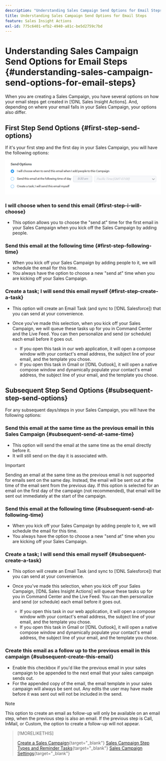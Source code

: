 ```yaml
---
description: "Understanding Sales Campaign Send Options for Email Steps - Marketo Docs - Product Documentation"
title: Understanding Sales Campaign Send Options for Email Steps
feature: Sales Insight Actions
exl-id: 775c6401-efb2-4940-a81c-be5d2759c7bd
---
```

# Understanding Sales Campaign Send Options for Email Steps {#understanding-sales-campaign-send-options-for-email-steps}

When you are creating a Sales Campaign, you have several options on how your email steps get created in [!DNL Sales Insight Actions]. And, depending on where your email falls in your Sales Campaign, your options also differ.

## First Step Send Options {#first-step-send-options}

If it's your first step and the first day in your Sales Campaign, you will have the following options:

![](assets/understanding-sales-campaign-send-options-for-email-steps-1.png)

### I will choose when to send this email {#first-step-i-will-choose}

* This option allows you to choose the "send at" time for the first email in your Sales Campaign when you kick off the Sales Campaign by adding people.

### Send this email at the following time {#first-step-following-time}

* When you kick off your Sales Campaign by adding people to it, we will schedule the email for this time.
* You always have the option to choose a new "send at" time when you are kicking off your Sales Campaign.

### Create a task; I will send this email myself {#first-step-create-a-task}

* This option will create an Email Task (and sync to [!DNL Salesforce]) that you can send at your convenience.
* Once you've made this selection, when you kick off your Sales Campaign, we will queue these tasks up for you in Command Center and the Live Feed. You can then personalize and send (or schedule) each email before it goes out.

  * If you open this task in our web application, it will open a compose window with your contact's email address, the subject line of your email, and the template you chose.
  * If you open this task in Gmail or [!DNL Outlook], it will open a native compose window and dynamically populate your contact's email address, the subject line of your email, and the template you chose.

## Subsequent Step Send Options {#subsequent-step-send-options}

For any subsequent days/steps in your Sales Campaign, you will have the following options:

### Send this email at the same time as the previous email in this Sales Campaign {#subsequent-send-at-same-time}

* This option will send the email at the same time as the email directly before it.
* It will still send on the day it is associated with.

>[!IMPORTANT]
>
>Sending an email at the same time as the previous email is not supported for emails sent on the same day. Instead, the email will be sent out at the time of the email sent from the previous day. If this option is selected for an email on the first day of the campaign (not recommended), that email will be sent out immediately at the start of the campaign.

### Send this email at the following time {#subsequent-send-at-following-time}

* When you kick off your Sales Campaign by adding people to it, we will schedule the email for this time.
* You always have the option to choose a new "send at" time when you are kicking off your Sales Campaign.

### Create a task; I will send this email myself {#subsequent-create-a-task}

* This option will create an Email Task (and sync to [!DNL Salesforce]) that you can send at your convenience.
* Once you've made this selection, when you kick off your Sales Campaign, [!DNL Sales Insight Actions] will queue these tasks up for you in Command Center and the Live Feed. You can then personalize and send (or schedule) each email before it goes out.

  * If you open this task in our web application, it will open a compose window with your contact's email address, the subject line of your email, and the template you chose.
  * If you open this task in Gmail or [!DNL Outlook], it will open a native compose window and dynamically populate your contact's email address, the subject line of your email, and the template you chose.

### Create this email as a follow up to the previous email in this campaign {#subsequent-create-this-email}

* Enable this checkbox if you'd like the previous email in your sales campaign to be appended to the next email that your sales campaign sends out.
* For the appended copy of the email, the email template in your sales campaign will always be sent out. Any edits the user may have made before it was sent out will not be included in the send.

>[!NOTE]
>
>This option to create an email as follow-up will only be available on an email step, when the previous step is also an email. If the previous step is Call, InMail, or Custom, the option to create a follow-up will not appear.

>[!MORELIKETHIS]
>
>[Create a Sales Campaign](/help/marketo/product-docs/marketo-sales-insight/actions/campaigns/create-a-sales-campaign.md){target="_blank"}
>[Sales Campaign Step Types and Reminder Tasks](/help/marketo/product-docs/marketo-sales-insight/actions/campaigns/sales-campaign-step-types-and-reminder-tasks.md){target="_blank"}
>[Sales Campaign Settings](/help/marketo/product-docs/marketo-sales-insight/actions/campaigns/sales-campaign-settings.md){target="_blank"}
